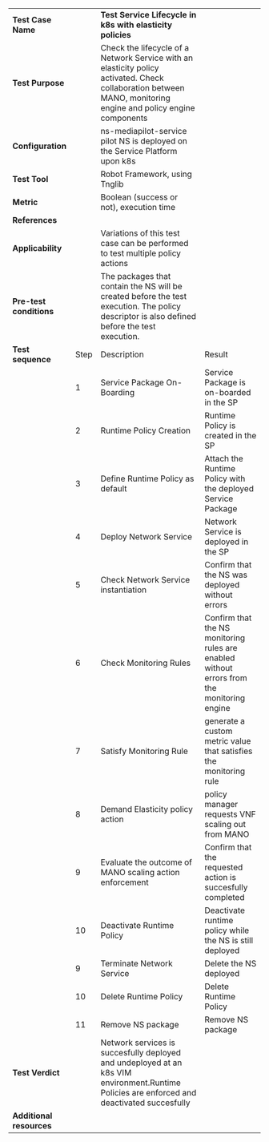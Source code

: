 |||||
| :--- | :--- | :--- | :--- |
| __Test Case Name__ | | __Test Service Lifecycle in k8s with elasticity policies__ | |
| __Test Purpose__ | | Check the lifecycle of a Network Service with an elasticity policy activated. Check collaboration between MANO, monitoring engine and policy engine components| |
| __Configuration__ | | ns-mediapilot-service pilot NS is deployed on the Service Platform upon k8s| |
| __Test Tool__ | | Robot Framework, using Tnglib | |
| __Metric__ | | Boolean (success or not), execution time | |
| __References__ | |  | |
| __Applicability__ | | Variations of this test case can be performed to test multiple policy actions  | |
| __Pre-test conditions__ | | The packages that contain the NS will be created before the test execution. The policy descriptor is also defined before the test execution.| |
| __Test sequence__ | Step | Description | Result |
| | 1 | Service Package On-Boarding | Service Package is on-boarded in the SP|
| | 2 | Runtime Policy Creation | Runtime Policy is created in the SP |
| | 3 | Define Runtime Policy as default | Attach the Runtime Policy with the deployed Service Package |
| | 4 | Deploy Network Service | Network Service is deployed in the SP |
| | 5 | Check Network Service instantiation | Confirm that the NS was deployed without errors |
| | 6 | Check Monitoring Rules | Confirm that the NS monitoring rules are enabled without errors from the monitoring engine |
| | 7 | Satisfy Monitoring Rule | generate a custom metric value that satisfies the monitoring rule |
| | 8 | Demand Elasticity policy action | policy manager requests VNF scaling out from MANO |
| | 9 | Evaluate the outcome of MANO scaling action enforcement | Confirm that the requested action is succesfully completed |
| | 10 | Deactivate Runtime Policy | Deactivate runtime policy while the NS is still deployed |
| | 9 | Terminate Network Service | Delete the NS deployed |
| | 10 | Delete Runtime Policy | Delete Runtime Policy |
| | 11 | Remove NS package | Remove NS package | 
| __Test Verdict__ | | Network services is succesfully deployed and undeployed at an k8s VIM environment.Runtime Policies are enforced and deactivated succesfully | |
| __Additional resources__ | | | |

 
